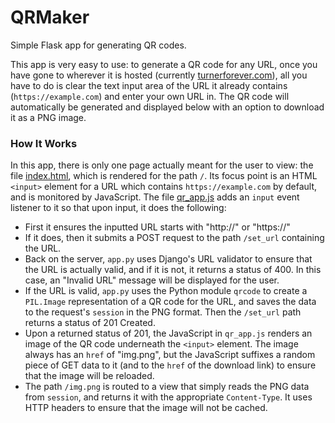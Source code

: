 # QRMaker
Simple Flask app for generating QR codes.

This app is very easy to use: to generate a QR code for any URL, once you have gone to wherever it is hosted (currently [turnerforever.com](http://turnerforever.com)), all you have to do is clear the text input area of the URL it already contains (`https://example.com`) and enter your own URL in. The QR code will automatically be generated and displayed below with an option to download it as a PNG image.

### How It Works
In this app, there is only one page actually meant for the user to view: the file [index.html](templates/index.html), which is rendered for the path `/`. Its focus point is an HTML `<input>` element for a URL which contains `https://example.com` by default, and is monitored by JavaScript. The file [qr_app.js](static/qr_app.js) adds an `input` event listener to it so that upon input, it does the following:
- First it ensures the inputted URL starts with "http://" or "https://"
- If it does, then it submits a POST request to the path `/set_url` containing the URL.
- Back on the server, `app.py` uses Django's URL validator to ensure that the URL is actually valid, and if it is not, it returns a status of 400. In this case, an "Invalid URL" message will be displayed for the user.
- If the URL is valid, `app.py` uses the Python module `qrcode` to create a `PIL.Image` representation of a QR code for the URL, and saves the data to the request's `session` in the PNG format. Then the `/set_url` path returns a status of 201 Created.
- Upon a returned status of 201, the JavaScript in `qr_app.js` renders an image of the QR code underneath the `<input>` element. The image always has an `href` of "img.png", but the JavaScript suffixes a random piece of GET data to it (and to the `href` of the download link) to ensure that the image will be reloaded.
- The path `/img.png` is routed to a view that simply reads the PNG data from `session`, and returns it with the appropriate `Content-Type`. It uses HTTP headers to ensure that the image will not be cached.
